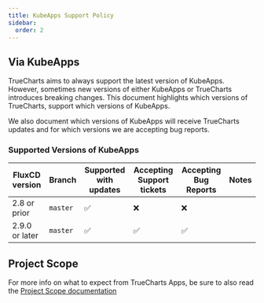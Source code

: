 ```yaml
---
title: KubeApps Support Policy
sidebar:
  order: 2
---
```


## Via KubeApps

TrueCharts aims to always support the latest version of KubeApps.
However, sometimes new versions of either KubeApps or TrueCharts introduces breaking changes.
This document highlights which versions of TrueCharts, support which versions of KubeApps.

We also document which versions of KubeApps will receive TrueCharts updates and for which versions we are accepting bug reports.

### Supported Versions of KubeApps

| FluxCD version | Branch   | Supported with updates | Accepting Support tickets | Accepting Bug Reports | Notes |
| -------------- | -------- | ---------------------- | ------------------------- | --------------------- | ----- |
| 2.8 or prior   | `master` | :white_check_mark:     | :x:                       | :x:                   |       |
| 2.9.0 or later | `master` | :white_check_mark:     | :white_check_mark:        | :white_check_mark:    |       |

## Project Scope

For more info on what to expect from TrueCharts Apps, be sure to also read the [Project Scope documentation](/general/scope)
